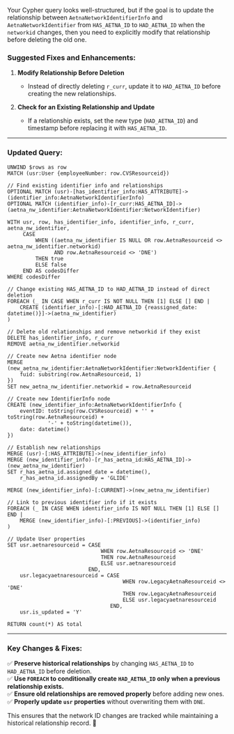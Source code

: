 Your Cypher query looks well-structured, but if the goal is to update the relationship between `AetnaNetworkIdentifierInfo` and `AetnaNetworkIdentifier` from `HAS_AETNA_ID` to `HAD_AETNA_ID` when the `networkid` changes, then you need to explicitly modify that relationship before deleting the old one.

### **Suggested Fixes and Enhancements:**
1. **Modify Relationship Before Deletion**  
   - Instead of directly deleting `r_curr`, update it to `HAD_AETNA_ID` before creating the new relationships.

2. **Check for an Existing Relationship and Update**  
   - If a relationship exists, set the new type (`HAD_AETNA_ID`) and timestamp before replacing it with `HAS_AETNA_ID`.

---

### **Updated Query:**
```cypher
UNWIND $rows as row
MATCH (usr:User {employeeNumber: row.CVSResourceid})

// Find existing identifier info and relationships
OPTIONAL MATCH (usr)-[has_identifier_info:HAS_ATTRIBUTE]->(identifier_info:AetnaNetworkIdentifierInfo)
OPTIONAL MATCH (identifier_info)-[r_curr:HAS_AETNA_ID]->(aetna_nw_identifier:AetnaNetworkIdentifier:NetworkIdentifier)

WITH usr, row, has_identifier_info, identifier_info, r_curr, aetna_nw_identifier,
     CASE 
         WHEN ((aetna_nw_identifier IS NULL OR row.AetnaResourceid <> aetna_nw_identifier.networkid) 
               AND row.AetnaResourceid <> 'DNE') 
         THEN true 
         ELSE false 
     END AS codesDiffer
WHERE codesDiffer

// Change existing HAS_AETNA_ID to HAD_AETNA_ID instead of direct deletion
FOREACH (_ IN CASE WHEN r_curr IS NOT NULL THEN [1] ELSE [] END |
    CREATE (identifier_info)-[:HAD_AETNA_ID {reassigned_date: datetime()}]->(aetna_nw_identifier)
)

// Delete old relationships and remove networkid if they exist
DELETE has_identifier_info, r_curr
REMOVE aetna_nw_identifier.networkid

// Create new Aetna identifier node
MERGE (new_aetna_nw_identifier:AetnaNetworkIdentifier:NetworkIdentifier { 
    fuid: substring(row.AetnaResourceid, 1) 
})
SET new_aetna_nw_identifier.networkid = row.AetnaResourceid

// Create new IdentifierInfo node
CREATE (new_identifier_info:AetnaNetworkIdentifierInfo { 
    eventID: toString(row.CVSResourceid) + '' + toString(row.AetnaResourceid) + 
             '-' + toString(datetime()), 
    date: datetime() 
})

// Establish new relationships
MERGE (usr)-[:HAS_ATTRIBUTE]->(new_identifier_info)
MERGE (new_identifier_info)-[r_has_aetna_id:HAS_AETNA_ID]->(new_aetna_nw_identifier)
SET r_has_aetna_id.assigned_date = datetime(),
    r_has_aetna_id.assignedBy = 'GLIDE'

MERGE (new_identifier_info)-[:CURRENT]->(new_aetna_nw_identifier)

// Link to previous identifier info if it exists
FOREACH (_ IN CASE WHEN identifier_info IS NOT NULL THEN [1] ELSE [] END |
    MERGE (new_identifier_info)-[:PREVIOUS]->(identifier_info)
)

// Update User properties
SET usr.aetnaresourceid = CASE 
                              WHEN row.AetnaResourceid <> 'DNE' 
                              THEN row.AetnaResourceid 
                              ELSE usr.aetnaresourceid 
                          END,
    usr.legacyaetnaresourceid = CASE 
                                     WHEN row.LegacyAetnaResourceid <> 'DNE' 
                                     THEN row.LegacyAetnaResourceid 
                                     ELSE usr.legacyaetnaresourceid 
                                 END,
    usr.is_updated = 'Y'

RETURN count(*) AS total
```

---

### **Key Changes & Fixes:**
✅ **Preserve historical relationships** by changing `HAS_AETNA_ID` to `HAD_AETNA_ID` before deletion.  
✅ **Use `FOREACH` to conditionally create `HAD_AETNA_ID` only when a previous relationship exists.**  
✅ **Ensure old relationships are removed properly** before adding new ones.  
✅ **Properly update `usr` properties** without overwriting them with `DNE`.

This ensures that the network ID changes are tracked while maintaining a historical relationship record. 🚀